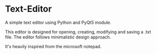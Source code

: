 # Text-Editor
A simple text editor using Python and PyQt5 module.

This editor is designed for opening, creating, modifying and saving a .txt file. The editor follows minimalistic design approach. 

It's heavily inspired from the microsoft notepad.

